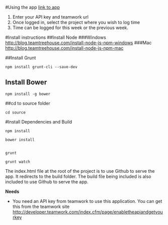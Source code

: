 #Using the app
[link to app](http://rawgit.com/robbrucker/fast-time-entry/master/source/build/index.html#/home)

1. Enter your API key and teamwork url
2. Once logged in, select the project where you wish to log time
3. Time can be logged for this week or the previous week.


#Install instructions
##Install Node 
###Windows
http://blog.teamtreehouse.com/install-node-js-npm-windows
###Mac
http://blog.teamtreehouse.com/install-node-js-npm-mac

##Install Grunt

```
npm install grunt-cli --save-dev
```

## Install Bower

``` 
npm install -g bower
```

##cd to source folder

``` 
cd source
```


#Install Dependencies and Build


``` 
npm install

bower install


grunt

grunt watch
```


<p>The index.html file at the root of the project is to use Github to serve the app. It redirects to the build folder. The build file being included is also included to use Github to serve the app.  </p>


**Needs**
- You need an API key from teamwork to use this application. You can get this from the teamwork site http://developer.teamwork.com/index.cfm/page/enabletheapiandgetyourkey
